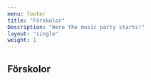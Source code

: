 ```yaml
---
menu: footer
title: "Förskolor"
Description: "Were the music party starts!"
layout: "single"
weight: 1
---
```


## Förskolor

